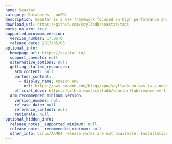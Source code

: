 ```yaml
---
name: Seastar
category: Databases - noSQL
description: Seastar is a C++ framework focused on high performance and scalability for asynchronous applications. It optimizes resource management and is tailored for modern multi-core processors, playing a key role in ScyllaDB.
download_url: https://github.com/scylladb/seastar/tags
works_on_arm: true
supported_minimum_version:
  version_number: 17.05.0
  release_date: 2017/05/03
optional_info:
  homepage_url: https://seastar.io/
  support_caveats: null
  alternative_options: null
  getting_started_resources:
    arm_content: null
    partner_content:
      - display_name: Amazon AWS
        url: https://aws.amazon.com/blogs/apn/scylladb-on-aws-is-a-nosql-database-built-for-gigabyte-to-petabyte-scale/
    official_docs: https://github.com/scylladb/seastar?tab=readme-ov-file#building-seastar
  arm_recommended_minimum_version:
    version_number: null
    release_date: null
    reference_content: null
    rationale: null
optional_hidden_info:
  release_notes__supported_minimum: null
  release_notes__recommended_minimum: null
  other_info: Linux/ARM64 release notes are not available. Installation and testing are done via the tar archive [17.05.0](https://github.com/scylladb/seastar/releases/tag/seastar-17.05.0).
---
```

